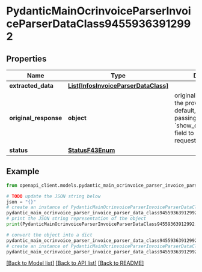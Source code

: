 # PydanticMainOcrinvoiceParserInvoiceParserDataClass94559363912992


## Properties

Name | Type | Description | Notes
------------ | ------------- | ------------- | -------------
**extracted_data** | [**List[InfosInvoiceParserDataClass]**](InfosInvoiceParserDataClass.md) |  | [optional] 
**original_response** | **object** | original response sent by the provider, hidden by default, show it by passing the &#x60;show_original_response&#x60; field to &#x60;true&#x60; in your request | [optional] 
**status** | [**StatusF43Enum**](StatusF43Enum.md) |  | 

## Example

```python
from openapi_client.models.pydantic_main_ocrinvoice_parser_invoice_parser_data_class94559363912992 import PydanticMainOcrinvoiceParserInvoiceParserDataClass94559363912992

# TODO update the JSON string below
json = "{}"
# create an instance of PydanticMainOcrinvoiceParserInvoiceParserDataClass94559363912992 from a JSON string
pydantic_main_ocrinvoice_parser_invoice_parser_data_class94559363912992_instance = PydanticMainOcrinvoiceParserInvoiceParserDataClass94559363912992.from_json(json)
# print the JSON string representation of the object
print(PydanticMainOcrinvoiceParserInvoiceParserDataClass94559363912992.to_json())

# convert the object into a dict
pydantic_main_ocrinvoice_parser_invoice_parser_data_class94559363912992_dict = pydantic_main_ocrinvoice_parser_invoice_parser_data_class94559363912992_instance.to_dict()
# create an instance of PydanticMainOcrinvoiceParserInvoiceParserDataClass94559363912992 from a dict
pydantic_main_ocrinvoice_parser_invoice_parser_data_class94559363912992_form_dict = pydantic_main_ocrinvoice_parser_invoice_parser_data_class94559363912992.from_dict(pydantic_main_ocrinvoice_parser_invoice_parser_data_class94559363912992_dict)
```
[[Back to Model list]](../README.md#documentation-for-models) [[Back to API list]](../README.md#documentation-for-api-endpoints) [[Back to README]](../README.md)


